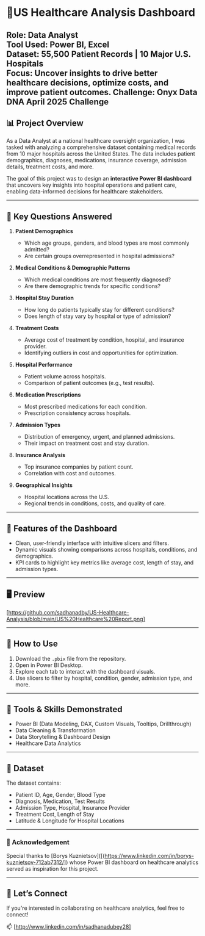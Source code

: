 # 🏥US Healthcare Analysis Dashboard

**Role:** Data Analyst  
**Tool Used:** Power BI, Excel  
**Dataset:** 55,500 Patient Records | 10 Major U.S. Hospitals  
**Focus:** Uncover insights to drive better healthcare decisions, optimize costs, and improve patient outcomes.
**Challenge:** Onyx Data DNA April 2025 Challenge
---

## 📊 Project Overview

As a Data Analyst at a national healthcare oversight organization, I was tasked with analyzing a comprehensive dataset containing medical records from 10 major hospitals across the United States. The data includes patient demographics, diagnoses, medications, insurance coverage, admission details, treatment costs, and more.

The goal of this project was to design an **interactive Power BI dashboard** that uncovers key insights into hospital operations and patient care, enabling data-informed decisions for healthcare stakeholders.

---

## 🧠 Key Questions Answered

1. **Patient Demographics**  
   - Which age groups, genders, and blood types are most commonly admitted?
   - Are certain groups overrepresented in hospital admissions?

2. **Medical Conditions & Demographic Patterns**  
   - Which medical conditions are most frequently diagnosed?
   - Are there demographic trends for specific conditions?

3. **Hospital Stay Duration**  
   - How long do patients typically stay for different conditions?
   - Does length of stay vary by hospital or type of admission?

4. **Treatment Costs**  
   - Average cost of treatment by condition, hospital, and insurance provider.
   - Identifying outliers in cost and opportunities for optimization.

5. **Hospital Performance**  
   - Patient volume across hospitals.
   - Comparison of patient outcomes (e.g., test results).

6. **Medication Prescriptions**  
   - Most prescribed medications for each condition.
   - Prescription consistency across hospitals.

7. **Admission Types**  
   - Distribution of emergency, urgent, and planned admissions.
   - Their impact on treatment cost and stay duration.

8. **Insurance Analysis**  
   - Top insurance companies by patient count.
   - Correlation with cost and outcomes.

9. **Geographical Insights**  
   - Hospital locations across the U.S.
   - Regional trends in conditions, costs, and quality of care.

---

## 📌 Features of the Dashboard

- Clean, user-friendly interface with intuitive slicers and filters.
- Dynamic visuals showing comparisons across hospitals, conditions, and demographics.
- KPI cards to highlight key metrics like average cost, length of stay, and admission types.

---

## 🖥️ Preview

[https://github.com/sadhanadby/US-Healthcare-Analysis/blob/main/US%20Healthcare%20Report.png]

---

## 🚀 How to Use

1. Download the `.pbix` file from the repository.
2. Open in Power BI Desktop.
3. Explore each tab to interact with the dashboard visuals.
4. Use slicers to filter by hospital, condition, gender, admission type, and more.

---

## 🧰 Tools & Skills Demonstrated

- Power BI (Data Modeling, DAX, Custom Visuals, Tooltips, Drillthrough)
- Data Cleaning & Transformation
- Data Storytelling & Dashboard Design
- Healthcare Data Analytics

---

## 📁 Dataset

The dataset contains:
- Patient ID, Age, Gender, Blood Type
- Diagnosis, Medication, Test Results
- Admission Type, Hospital, Insurance Provider
- Treatment Cost, Length of Stay
- Latitude & Longitude for Hospital Locations

---

### 📝 Acknowledgement

Special thanks to [Borys Kuznietsov]([(https://www.linkedin.com/in/borys-kuznietsov-712ab7312/]) whose Power BI dashboard on healthcare analytics served as inspiration for this project.

---

## 🤝 Let’s Connect

If you're interested in collaborating on healthcare analytics, feel free to connect!

📫 [http://www.linkedin.com/in/sadhanadubey28]

